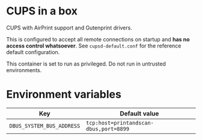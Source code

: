 # CUPS in a box

CUPS with AirPrint support and Gutenprint drivers.

This is configured to accept all remote connections on startup and **has no
access control whatsoever**. See `cupsd-default.conf` for the reference default
configuration.

This container is set to run as privileged. Do not run in untrusted
environments.

# Environment variables

| Key                       | Default value                         |
| -                         | -                                     |
| `DBUS_SYSTEM_BUS_ADDRESS` | `tcp:host=printandscan-dbus,port=8899`|
